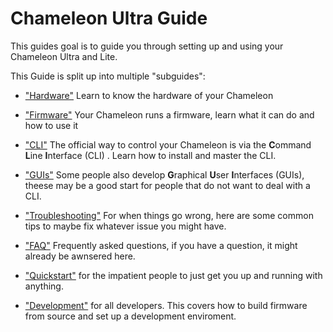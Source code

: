 # Chameleon Ultra Guide

This guides goal is to guide you through setting up and using your Chameleon Ultra and Lite.

This Guide is split up into multiple "subguides":

- ["Hardware"](./hardware.md) Learn to know the hardware of your Chameleon

- ["Firmware"](./firmware.md) Your Chameleon runs a firmware, learn what it can do and how to use it

- ["CLI"](./cli.md) The official way to control your Chameleon is via the **C**ommand **L**ine **I**nterface (CLI) . Learn how to install and master the CLI.

- ["GUIs"](./gui.md) Some people also develop **G**raphical **U**ser **I**nterfaces (GUIs), theese may be a good start for people that do not want to deal with a CLI.

- ["Troubleshooting"](./troubleshooting.md) For when things go wrong, here are some common tips to maybe fix whatever issue you might have.

- ["FAQ"](./faq.md) Frequently asked questions, if you have a question, it might already be awnsered here.

- ["Quickstart"](./quickstart.md) for the impatient people to just get you up and running with anything.

- ["Development"](./development.md) for all developers. This covers how to build firmware from source and set up a development enviroment.
